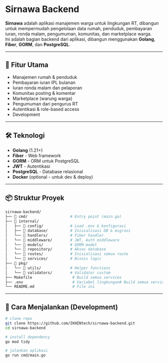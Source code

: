 
# Sirnawa Backend

**Sirnawa** adalah aplikasi manajemen warga untuk lingkungan RT, dibangun untuk mempermudah pengelolaan data rumah, penduduk, pembayaran iuran, ronda malam, pengumuman, komunitas, dan marketplace warga.  
Ini adalah bagian backend dari aplikasi, dibangun menggunakan **Golang**, **Fiber**, **GORM**, dan **PostgreSQL**.

---

## 🚀 Fitur Utama

- Manajemen rumah & penduduk
- Pembayaran iuran IPL bulanan
- Iuran ronda malam dan pelaporan
- Komunitas posting & komentar
- Marketplace (warung warga)
- Pengumuman dari pengurus RT
- Autentikasi & role-based access
- Development

---

## 🛠️ Teknologi

- **Golang** (1.21+)
- **Fiber** - Web framework
- **GORM** - ORM untuk PostgreSQL
- **JWT** - Autentikasi
- **PostgreSQL** - Database relasional
- **Docker** (optional - untuk dev & deploy)

---

## 📦 Struktur Proyek

```bash
sirnawa-backend/
├── 📁 cmd/                   # Entry point (main.go)
├── 📁 internal/
│   ├── 📁 config/            # Load .env & konfigurasi
│   ├── 📁 database/          # Inisialisasi DB & migrasi
│   └── 📁 handlers/          # Fiber handler
│   └── 📁 middleware/        # JWT, Auth middleware
│   └── 📁 models/            # GORM model 
│   └── 📁 repository/        # Akses database
│   └── 📁 routes/            # Inisialisasi semua route 
│   └── 📁 services/          # Bisnis logic
├── 📁 pkg/
│   └── 📁 utils/             # Helper functions
│   └── 📁 validators/        # Validator custom
├── Makefile                  # Build semua services
├── .env                      # Variabel lingkungan# Build semua services
└── README.md                 # File ini

```
---

## 🧪 Cara Menjalankan (Development)

```bash
# clone repo
git clone https://github.com/IKHINtech/sirnawa-backend.git
cd sirnawa-backend

# install dependency
go mod tidy

# jalankan aplikasi
go run cmd/main.go
